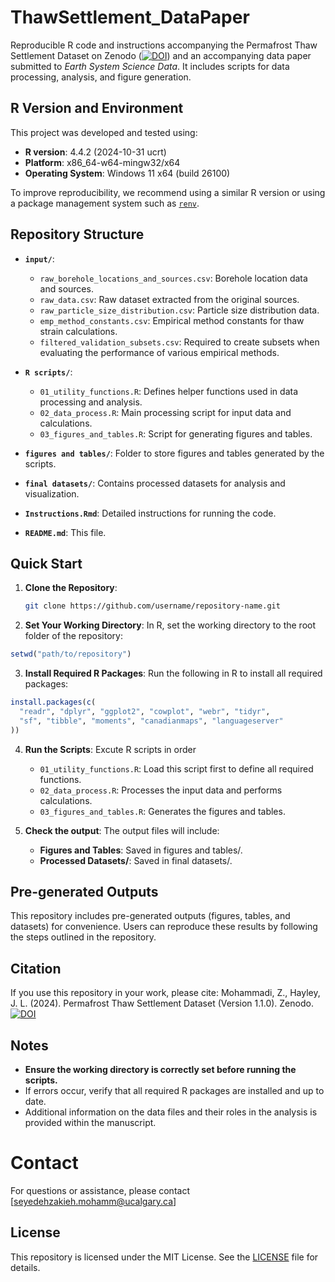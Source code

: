 # ThawSettlement_DataPaper

Reproducible R code and instructions accompanying the Permafrost Thaw Settlement Dataset on Zenodo ([![DOI](https://zenodo.org/badge/DOI/10.5281/zenodo.14538524.svg)](https://doi.org/10.5281/zenodo.14538524)) and an accompanying data paper submitted to _Earth System Science Data_. It includes scripts for data processing, analysis, and figure generation.

## R Version and Environment

This project was developed and tested using:

- **R version**: 4.4.2 (2024-10-31 ucrt)
- **Platform**: x86_64-w64-mingw32/x64
- **Operating System**: Windows 11 x64 (build 26100)

To improve reproducibility, we recommend using a similar R version or using a package management system such as  [`renv`](https://rstudio.github.io/renv/).

## Repository Structure
- **`input/`**:
  - `raw_borehole_locations_and_sources.csv`: Borehole location data and sources.
  - `raw_data.csv`: Raw dataset extracted from the original sources.
  - `raw_particle_size_distribution.csv`: Particle size distribution data.
  - `emp_method_constants.csv`: Empirical method constants for thaw strain calculations.
  - `filtered_validation_subsets.csv`: Required to create subsets when evaluating the performance of various empirical methods.

- **`R scripts/`**:
  - `01_utility_functions.R`: Defines helper functions used in data processing and analysis.
  - `02_data_process.R`: Main processing script for input data and calculations.
  - `03_figures_and_tables.R`: Script for generating figures and tables.

- **`figures and tables/`**: Folder to store figures and tables generated by the scripts.

- **`final datasets/`**: Contains processed datasets for analysis and visualization.

- **`Instructions.Rmd`**: Detailed instructions for running the code.

- **`README.md`**: This file.

## Quick Start
1. **Clone the Repository**:
   ```bash
   git clone https://github.com/username/repository-name.git

   ```

2. **Set Your Working Directory**: In R, set the working directory to the root folder of the repository:
```r
setwd("path/to/repository")
```

3. **Install Required R Packages**: Run the following in R to install all required packages:

```r
install.packages(c(
  "readr", "dplyr", "ggplot2", "cowplot", "webr", "tidyr",
  "sf", "tibble", "moments", "canadianmaps", "languageserver"
))
```

4. **Run the Scripts**: Excute R scripts in order
   - `01_utility_functions.R`: Load this script first to define all required functions.
   - `02_data_process.R`: Processes the input data and performs calculations.
   - `03_figures_and_tables.R`: Generates the figures and tables.

5. **Check the output**:
   The output files will include:
   - **Figures and Tables**: Saved in figures and tables/.
   - **Processed Datasets/**: Saved in final datasets/.

## Pre-generated Outputs
This repository includes pre-generated outputs (figures, tables, and datasets) for convenience. Users can reproduce these results by following the steps outlined in the repository.

## Citation
If you use this repository in your work, please cite:
Mohammadi, Z., Hayley, J. L. (2024). Permafrost Thaw Settlement Dataset (Version 1.1.0). Zenodo. [![DOI](https://zenodo.org/badge/DOI/10.5281/zenodo.14538524.svg)](https://doi.org/10.5281/zenodo.14538524)


## Notes
- **Ensure the working directory is correctly set before running the scripts.**
- If errors occur, verify that all required R packages are installed and up to date.
- Additional information on the data files and their roles in the analysis is provided within the manuscript.

# Contact
For questions or assistance, please contact [seyedehzakieh.mohamm@ucalgary.ca]

## License
This repository is licensed under the MIT License. See the [LICENSE](LICENSE) file for details.

